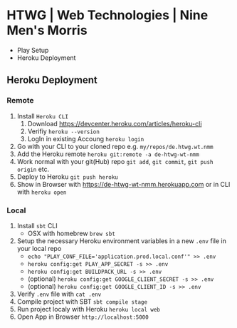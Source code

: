 # HTWG | Web Technologies | Nine Men's Morris

- Play Setup
- Heroku Deployment

## Heroku Deployment

### Remote

1. Install `Heroku CLI`
    1. Download <https://devcenter.heroku.com/articles/heroku-cli>
    2. Verifiy `heroku --version`
    3. LogIn in existing Accoung `heroku login`
2. Go with your CLI to your cloned repo e.g. `my/repos/de.htwg.wt.nmm`
3. Add the Heroku remote `heroku git:remote -a de-htwg-wt-nmm`
4. Work normal with your git(Hub) repo `git add`, `git commit`, `git push origin` etc.
5. Deploy to Heroku `git push heroku`
6. Show in Browser with <https://de-htwg-wt-nmm.herokuapp.com> or in CLI with `heroku open`

### Local

1. Install `sbt` CLI
    * OSX with homebrew `brew sbt`
2. Setup the necessary Heroku environment variables in a new `.env` file in your local repo
    * `echo "PLAY_CONF_FILE='application.prod.local.conf'" >> .env`
    * `heroku config:get PLAY_APP_SECRET -s >> .env`
    * `heroku config:get BUILDPACK_URL -s >> .env`
    * (optional) `heroku config:get GOOGLE_CLIENT_SECRET -s >> .env`
    * (optional) `heroku config:get GOOGLE_CLIENT_ID -s >> .env`
3. Verify `.env` file with `cat .env`
4. Compile project with SBT `sbt compile stage`
5. Run project localy with Heroku `heroku local web`
6. Open App in Browser `http://localhost:5000`
